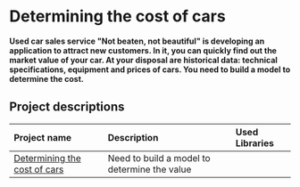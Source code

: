 # Determining the cost of cars

**Used car sales service "Not beaten, not beautiful" is developing an application to attract new customers. In it, you can quickly find out the market value of your car. At your disposal are historical data: technical specifications, equipment and prices of cars. You need to build a model to determine the cost.**

## Project descriptions


| Project name | Description | Used Libraries |
| :--------------------- | :--------------------- | :--------------------- |
| [Determining the cost of cars](https://github.com/limenbah/car-cost/tree/main/car-cost) | Need to build a model to determine the value | | pandas, sklearn, numpy, catboost, lightgbm, xgboost, matplotlib, seaborn |
